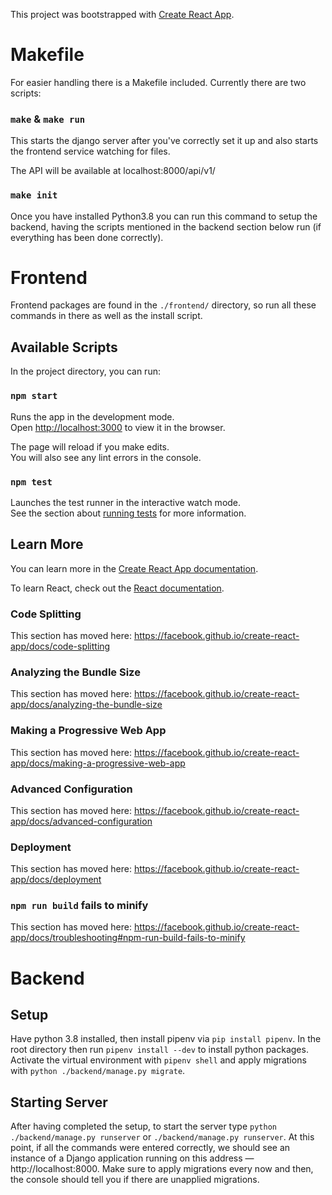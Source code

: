 This project was bootstrapped with [Create React App](https://github.com/facebook/create-react-app).

# Makefile

For easier handling there is a Makefile included. Currently there are two scripts:

### `make` & `make run`

This starts the django server after you've correctly set it up and also starts the frontend service watching for files.

The API will be available at localhost:8000/api/v1/

### `make init`

Once you have installed Python3.8 you can run this command to setup the backend, having the scripts mentioned in the backend
section below run (if everything has been done correctly).

# Frontend

Frontend packages are found in the `./frontend/` directory, so run all these commands in there as well as the install script.

## Available Scripts

In the project directory, you can run:

### `npm start`

Runs the app in the development mode.<br />
Open [http://localhost:3000](http://localhost:3000) to view it in the browser.

The page will reload if you make edits.<br />
You will also see any lint errors in the console.

### `npm test`

Launches the test runner in the interactive watch mode.<br />
See the section about [running tests](https://facebook.github.io/create-react-app/docs/running-tests) for more information.

## Learn More

You can learn more in the [Create React App documentation](https://facebook.github.io/create-react-app/docs/getting-started).

To learn React, check out the [React documentation](https://reactjs.org/).

### Code Splitting

This section has moved here: https://facebook.github.io/create-react-app/docs/code-splitting

### Analyzing the Bundle Size

This section has moved here: https://facebook.github.io/create-react-app/docs/analyzing-the-bundle-size

### Making a Progressive Web App

This section has moved here: https://facebook.github.io/create-react-app/docs/making-a-progressive-web-app

### Advanced Configuration

This section has moved here: https://facebook.github.io/create-react-app/docs/advanced-configuration

### Deployment

This section has moved here: https://facebook.github.io/create-react-app/docs/deployment

### `npm run build` fails to minify

This section has moved here: https://facebook.github.io/create-react-app/docs/troubleshooting#npm-run-build-fails-to-minify

# Backend

## Setup

Have python 3.8 installed, then install pipenv via `pip install pipenv`. In the root directory then run
`pipenv install --dev` to install python packages. Activate the virtual environment with `pipenv shell` and apply migrations with
`python ./backend/manage.py migrate`.

## Starting Server

After having completed the setup, to start the server type `python ./backend/manage.py runserver` or
`./backend/manage.py runserver`. At this point, if all the commands were entered correctly, we should see an instance of
a Django application running on this address — http://localhost:8000. Make sure to apply migrations every now and then,
the console should tell you if there are unapplied migrations.
